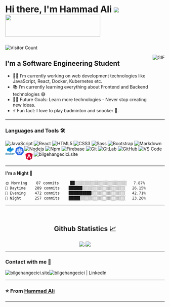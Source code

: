 # Hi there, I'm Hammad Ali <img width="30px" src="https://media.tenor.com/images/3b388fe03da271d2674faf85eb7c3fcd/tenor.gif" /> <img width="300px" height="70" src="https://profile-counter.glitch.me/M-Hammad-Ali/count.svg" /> 
![Visitor Count](https://profile-counter.glitch.me/M-Hammad-Ali/count.svg)

<img align="right" alt="GIF" height="160px" src="https://media.giphy.com/media/du3J3cXyzhj75IOgvA/giphy.gif" />

## I'm a Software Engineering Student  

- 👨‍💻 I’m currently working on web development technologies like JavaScript, React, Docker, Kubernetes etc.
- 📚 I’m currently learning everything about Frontend and Backend technologies 😅
- 💪🏼 Future Goals: Learn more technologies - Never stop creating new ideas.
- ⚡ Fun fact: I love to play badminton and snooker 🎱.
  

---

### Languages and Tools 🛠 

![JavaScript](https://img.shields.io/badge/-JavaScript-%23F7DF1C?style=flat-square&logo=javascript&logoColor=000000&labelColor=%23F7DF1C&color=%23FFCE5A)
![React](https://img.shields.io/badge/-React-61DAFB?style=flat-square&logo=react&logoColor=ffffff)
![HTML5](https://img.shields.io/badge/-HTML5-%23E44D27?style=flat-square&logo=html5&logoColor=ffffff)
![CSS3](https://img.shields.io/badge/-CSS3-%231572B6?style=flat-square&logo=css3)
![Sass](https://img.shields.io/badge/-Sass-%23CC6699?style=flat-square&logo=sass&logoColor=ffffff)
![Bootstrap](https://img.shields.io/badge/-Bootstrap-563D7C?style=flat-square&logo=Bootstrap)
![Markdown](https://img.shields.io/badge/-Markdown-000000?style=flat-square&logo=markdown)
![Nodejs](https://img.shields.io/badge/-Nodejs-339933?style=flat-square&logo=Node.js&logoColor=ffffff)
![Npm](https://img.shields.io/badge/-npm-CB3837?style=flat-square&logo=npm)
![Firebase](https://img.shields.io/badge/-Firebase-FFCA28?style=flat-square&logo=firebase&logoColor=ffffff)
![Git](https://img.shields.io/badge/-Git-%23F05032?style=flat-square&logo=git&logoColor=%23ffffff)
![GitLab](https://img.shields.io/badge/-GitLab-FCA121?style=flat-square&logo=gitlab)
![GitHub](https://img.shields.io/badge/-GitHub-181717?style=flat-square&logo=github)
![VS Code](http://img.shields.io/badge/-VS%20Code-007ACC?style=flat-square&logo=visual-studio-code&logoColor=ffffff)
[<img align="left" alt="bilgehangecici.site" height="30px" src="https://raw.githubusercontent.com/github/explore/80688e429a7d4ef2fca1e82350fe8e3517d3494d/topics/docker/docker.png" />][docker]
[<img align="left" alt="bilgehangecici.site" height="30px" src="https://raw.githubusercontent.com/github/explore/80688e429a7d4ef2fca1e82350fe8e3517d3494d/topics/kubernetes/kubernetes.png" />][docker]
[<img align="left" alt="bilgehangecici.site" height="30px" src="https://raw.githubusercontent.com/github/explore/80688e429a7d4ef2fca1e82350fe8e3517d3494d/topics/angular/angular.png" />][docker]
[<img align="left" alt="bilgehangecici.site" height="30px" src="https://camo.githubusercontent.com/d668980b08638fab316ddbf2b04776612093603fa2eac870f439818dad8c097e/68747470733a2f2f63646e2e69636f6e73636f75742e636f6d2f69636f6e2f667265652f706e672d3531322f6d6f6e676f64622d332d313137353133382e706e67" />][docker]

<br/>

---

**I'm a Night 🦉** 

```text
🌞 Morning    87 commits     ██░░░░░░░░░░░░░░░░░░░░░░░   7.87% 
🌆 Daytime    289 commits    ██████░░░░░░░░░░░░░░░░░░░   26.15% 
🌃 Evening    472 commits    ██████████░░░░░░░░░░░░░░░   42.71% 
🌙 Night      257 commits    █████░░░░░░░░░░░░░░░░░░░░   23.26%

```
---

<br/>

  <h2 align="center"> Github Statistics 📈 </h2>
  
  <div align="center"> 
     <a href="https://github.com/M-Hammad-Ali">
      <img align="center" src="https://github-readme-stats-sigma-five.vercel.app/api?username=M-Hammad-Ali&show_icons=true&include_all_commits=true&count_private=true&theme=react&line_height=40" />
    </a>
    <a href="https://github.com/M-Hammad-Ali">
      <img align="center" src="https://github-readme-stats.vercel.app/api/top-langs/?username=M-Hammad-Ali&theme=react&line_height=40&hide=css"/>
    </a>
</div

<br/>

---
### Contact with me 📝

[<img align="left" alt="bilgehangecici.site" height="30px" src="https://www.flaticon.com/svg/static/icons/svg/2996/2996826.svg" />][website]
[<img align="left" alt="bilgehangecici | LinkedIn" height="30px" src="https://www.flaticon.com/svg/static/icons/svg/725/725337.svg"/>][linkedin]

<br />

---

### ⭐️ From [Hammad Ali](https://github.com/M-Hammad-Ali) ### 

---

[website]: https://github.com/M-Hammad-Ali/
[linkedin]: https://www.linkedin.com/in/hammadali018/
[docker]: https://github.com/M-Hammad-Ali



